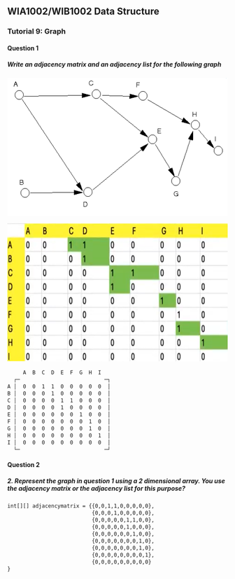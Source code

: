 ## WIA1002/WIB1002 Data Structure
### Tutorial 9:  Graph

#### Question 1
##### Write an adjacency matrix and an adjacency list for the following graph
<p align="center">
<img src="Graph.png" alt="Graph" width="529" height="315">
</p>

<p align="center">
<img src="Adjacency matrix.png" alt="Adjacency matrix.png" width="709" height="315">
</p>

```plaintext
     A  B  C  D  E  F  G  H  I  
  ┌─                           ─┐
A │  0  0  1  1  0  0  0  0  0  │
B │  0  0  0  1  0  0  0  0  0  │
C │  0  0  0  0  1  1  0  0  0  │
D │  0  0  0  0  1  0  0  0  0  │
E │  0  0  0  0  0  0  1  0  0  │
F │  0  0  0  0  0  0  0  1  0  │
G │  0  0  0  0  0  0  0  1  0  │
H │  0  0  0  0  0  0  0  0  1  │
I │  0  0  0  0  0  0  0  0  0  │
  └─                           ─┘
```

#### Question 2
##### 2. Represent the graph in question 1 using a 2 dimensional array. You use the adjacency matrix or the adjacency list for this purpose?
```plaintext
int[][] adjacencymatrix = {{0,0,1,1,0,0,0,0,0},
                           {0,0,0,1,0,0,0,0,0},
                           {0,0,0,0,0,1,1,0,0},
                           {0,0,0,0,0,1,0,0,0},
                           {0,0,0,0,0,0,1,0,0},
                           {0,0,0,0,0,0,0,1,0},
                           {0,0,0,0,0,0,0,1,0},
                           {0,0,0,0,0,0,0,0,1},
                           {0,0,0,0,0,0,0,0,0}
}
```
